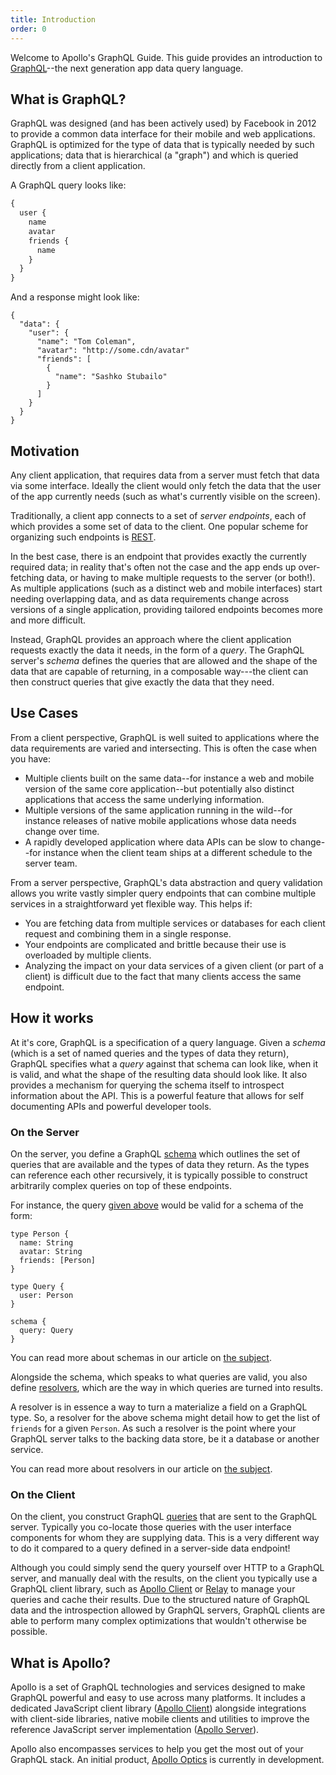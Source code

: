 ```yaml
---
title: Introduction
order: 0
---
```


Welcome to Apollo's GraphQL Guide. This guide provides an introduction to [GraphQL](http://graphql.org)--the next generation app data query language.

<h2 id="what-is-graphql">What is GraphQL?</h2>

GraphQL was designed (and has been actively used) by Facebook in 2012 to provide a common data interface for their mobile and web applications. GraphQL is optimized for the type of data that is typically needed by such applications; data that is hierarchical (a "graph") and which is queried directly from a client application.

A GraphQL query looks like:

```graphql
{
  user {
    name
    avatar
    friends {
      name
    }
  }
}
```

And a response might look like:

```
{
  "data": {
    "user": {
      "name": "Tom Coleman",
      "avatar": "http://some.cdn/avatar"
      "friends": [
        {
          "name": "Sashko Stubailo"
        }
      ]
    }
  }
}
```

<h2 id="motivation">Motivation</h2>

Any client application, that requires data from a server must fetch that data via some interface. Ideally the client would only fetch the data that the user of the app currently needs (such as what's currently visible on the screen).

Traditionally, a client app connects to a set of *server endpoints*, each of which provides a some set of data to the client. One popular scheme for organizing such endpoints is [REST](https://en.wikipedia.org/wiki/Representational_state_transfer).

In the best case, there is an endpoint that provides exactly the currently required data; in reality that's often not the case and the app ends up over-fetching data, or having to make multiple requests to the server (or both!). As multiple applications (such as a distinct web and mobile interfaces) start needing overlapping data, and as data requirements change across versions of a single application, providing tailored endpoints becomes more and more difficult.

Instead, GraphQL provides an approach where the client application requests exactly the data it needs, in the form of a *query*. The GraphQL server's *schema* defines the queries that are allowed and the shape of the data that are capable of returning, in a composable way---the client can then construct queries that give exactly the data that they need.

<h2 id="use-cases">Use Cases</h2>

From a client perspective, GraphQL is well suited to applications where the data requirements are varied and intersecting. This is often the case when you have:

 - Multiple clients built on the same data--for instance a web and mobile version of the same core application--but potentially also distinct applications that access the same underlying information.
 - Multiple versions of the same application running in the wild--for instance releases of native mobile applications whose data needs change over time.
 - A rapidly developed application where data APIs can be slow to change--for instance when the client team ships at a different schedule to the server team.

From a server perspective, GraphQL's data abstraction and query validation allows you write vastly simpler query endpoints that can combine multiple services in a straightforward yet flexible way. This helps if:

 - You are fetching data from multiple services or databases for each client request and combining them in a single response.
 - Your endpoints are complicated and brittle because their use is overloaded by multiple clients.
 - Analyzing the impact on your data services of a given client (or part of a client) is difficult due to the fact that many clients access the same endpoint.

<h2 id="how-it-works">How it works</h2>

At it's core, GraphQL is a specification of a query language. Given a *schema* (which is a set of named queries and the types of data they return), GraphQL specifies what a *query* against that schema can look like, when it is valid, and what the shape of the resulting data should look like. It also provides a mechanism for querying the schema itself to introspect information about the API. This is a powerful feature that allows for self documenting APIs and powerful developer tools.

<h3 id="how-it-works-on-the-server">On the Server</h3>

On the server, you define a GraphQL [schema](schemas.html) which outlines the set of queries that are available and the types of data they return. As the types can reference each other recursively, it is typically possible to construct arbitrarily complex queries on top of these endpoints.

For instance, the query [given above](#what-is-graphql) would be valid for a schema of the form:

```
type Person {
  name: String
  avatar: String
  friends: [Person]
}

type Query {
  user: Person
}

schema {
  query: Query
}
```

You can read more about schemas in our article on [the subject](schemas.html).

Alongside the schema, which speaks to what queries are valid, you also define [resolvers](resolvers.html), which are the way in which queries are turned into results.

A resolver is in essence a way to turn a materialize a field on a GraphQL type. So, a resolver for the above schema might detail how to get the list of `friends` for a given `Person`. As such a resolver is the point where your GraphQL server talks to the backing data store, be it a database or another service.

You can read more about resolvers in our article on [the subject](resolvers.html).

<h3 id="how-it-works-on-the client">On the Client</h3>

On the client, you construct GraphQL [queries](queries.html) that are sent to the GraphQL server. Typically you co-locate those queries with the user interface components for whom they are supplying data. This is a very different way to do it compared to a query defined in a server-side data endpoint!

Although you could simply send the query yourself over HTTP to a GraphQL server, and manually deal with the results, on the client you typically use a GraphQL client library, such as [Apollo Client](http://docs.apollostack.com/client) or [Relay](https://facebook.github.io/relay/) to manage your queries and cache their results. Due to the structured nature of GraphQL data and the introspection  allowed by GraphQL servers, GraphQL clients are able to perform many complex optimizations that wouldn't otherwise be possible.

<h2 id="what-is-apollo">What is Apollo?</h2>

Apollo is a set of GraphQL technologies and services designed to make GraphQL powerful and easy to use across many platforms. It includes a dedicated JavaScript client library ([Apollo Client](/client)) alongside integrations with client-side libraries, native mobile clients and utilities to improve the reference JavaScript server implementation ([Apollo Server](/server)).

Apollo also encompasses services to help you get the most out of your GraphQL stack. An initial product, [Apollo Optics](http://www.apollostack.com/optics) is currently in development.
